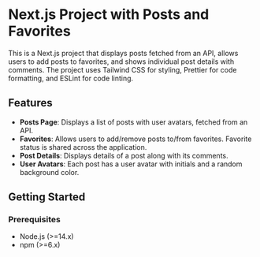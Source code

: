 # Next.js Project with Posts and Favorites

This is a Next.js project that displays posts fetched from an API, allows users to add posts to favorites, and shows individual post details with comments. The project uses Tailwind CSS for styling, Prettier for code formatting, and ESLint for code linting.

## Features

- **Posts Page**: Displays a list of posts with user avatars, fetched from an API.
- **Favorites**: Allows users to add/remove posts to/from favorites. Favorite status is shared across the application.
- **Post Details**: Displays details of a post along with its comments.
- **User Avatars**: Each post has a user avatar with initials and a random background color.

## Getting Started

### Prerequisites

- Node.js (>=14.x)
- npm (>=6.x)


